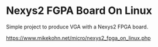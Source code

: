 Nexys2 FGPA Board On Linux
==========================

Simple project to produce VGA with a Nexys2 FPGA board.

https://www.mikekohn.net/micro/nexys2_fpga_on_linux.php

